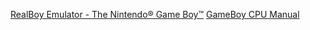 [RealBoy Emulator - The Nintendo® Game Boy™](https://realboyemulator.wordpress.com/2013/01/01/the-nintendo-game-boy-1/)
[GameBoy CPU Manual](http://marc.rawer.de/Gameboy/Docs/GBCPUman.pdf)
